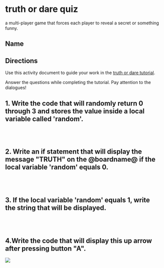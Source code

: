 # truth or dare quiz

a multi-player game that forces each player to reveal a secret or something funny.

## Name

## Directions

Use this activity document to guide your work in the [truth or dare tutorial](/lessons/truth-or-dare/activity).

Answer the questions while completing the tutorial. Pay attention to the dialogues!

## 1. Write the code that will randomly return 0 through 3  and stores the value inside a local variable called 'random'.

<br/>

<br/>

## 2. Write an if statement that will display the message "TRUTH" on the @boardname@  if the local variable 'random' equals 0. 

<br/>

<br/>

## 3. If the local variable 'random' equals 1, write the string that will be displayed. 

<br/>

<br/>

## 4.Write the code that will display this up arrow after pressing button "A".

![](/static/mb/lessons/truth-or-dare-0.png)

<br/>


